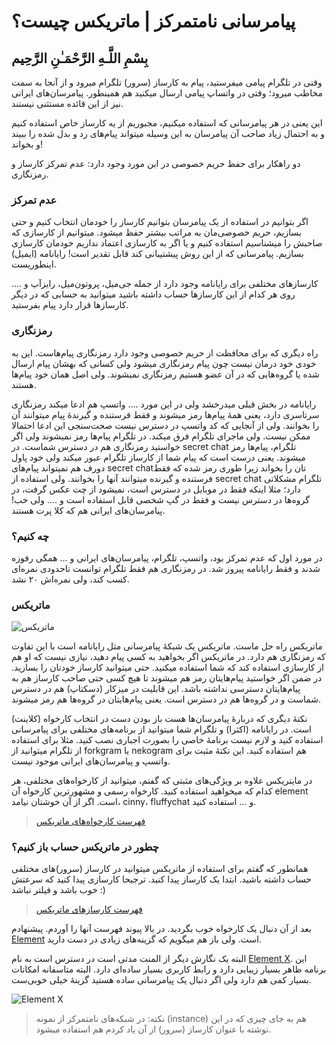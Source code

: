 # پیامرسانی نامتمرکز | ماتریکس چیست؟
## بِسْمِ اللَّـهِ الرَّحْمَـٰنِ الرَّحِيم
وقتی در تلگرام پیامی میفرستید، پیام به کارساز (سرور) تلگرام میرود و از آنجا به سمت مخاطب میرود؛ وقتی در واتساپ پیامی ارسال میکنید هم همینطور. پیامرسان‌های ایرانی نیز از این قائده مستثنی نیستند.

این یعنی در هر پیامرسانی که استفاده میکنیم، مجبوریم از یه کارساز خاص استفاده کنیم و به احتمال زیاد صاحب آن پیامرسان به این وسیله میتواند پیام‌های رد و بدل شده را ببیند و بخواند!

دو راهکار برای حفظ حریم خصوصی در این مورد وجود دارد: عدم تمرکز کارساز و رمزنگاری.

### عدم تمرکز

اگر بتوانیم در استفاده از یک پیامرسان بتوانیم کارساز را خودمان انتخاب کنیم و حتی بسازیم، حریم خصوصی‌مان به مراتب بیشتر حفظ میشود. میتوانیم از کارسازی که صاحبش را میشناسیم استفاده کنیم و یا اگر به کارسازی اعتماد نداریم خودمان کارسازی بسازیم. پیامرسانی که از این روش پیشتیبانی کند قابل تقدیر است! رایانامه (ایمیل) اینطوریست.

کارسازهای مختلفی برای رایانامه وجود دارد از جمله جی‌میل، پروتون‌میل، رایزآپ و …. روی هر کدام از این کارسازها حساب داشته باشید میتوانید به حسابی که در دیگر کارسازها قرار دارد پیام بفرستید.

### رمزنگاری

راه دیگری که برای محافظت از حریم خصوصی وجود دارد رمزنگاری پیام‌هاست. این به خودی خود درمان نیست چون پیام رمزنگاری میشود ولی کسانی که بهشان پیام ارسال شده یا گروه‌هایی که در آن عضو هستیم رمزنگاری نمیشوند. ولی اصل همان خود پیام‌ها هستند.

رایانامه در بخش قبلی میدرخشد ولی در این مورد …. واتسپ هم ادعا میکند رمزنگاری سرتاسری دارد، یعنی همهٔ پیام‌ها رمز میشوند و فقط فرستنده و گیرندهٔ پیام میتوانند آن را بخوانند. ولی از آنجایی که کد واتسپ در دسترس نیست صحت‌سنجی این ادعا احتمالا ممکن نیست. ولی ماجرای تلگرام فرق میکند. در تلگرام پیام‌ها رمز نمیشوند ولی اگر خواستید رمزنگاری هم در دسترس شماست. در secret chat تلگرام، پیام‌ها رمز میشوند. یعنی درست است که پیام شما از کارساز تلگرام عبور میکند ولی خود پاول دورف هم نمیتواند پیام‌های secret chatتان را بخواند زیرا طوری رمز شده که فقط فرستنده و گیرنده میتوانند آنها را بخوانند. ولی استفاده از secret chat تلگرام مشکلاتی دارد؛ مثلا اینکه فقط در موبایل در دسترس است، نمیشود از چت عکس گرفت، در گروه‌ها در دسترس نیست و فقط در گپ شخصی قابل استفاده است و …. ولی خب! پیامرسان‌های ایرانی هم که کلا پرت هستند.

### چه کنیم؟

در مورد اول که عدم تمرکز بود، واتسپ، تلگرام، پیامرسان‌های ایرانی و … همگی رفوزه شدند و فقط رایانامه پیروز شد. در رمزنگاری هم فقط تلگرام توانست تاحدودی نمره‌ای کسب کند، ولی نمره‌اش ۲۰ نشد.

### ماتریکس

![ماتریکس](https://matrix.org/assets/frontpage/community-graphic.svg)

ماتریکس راه حل ماست. ماتریکس یک شبکهٔ پیامرسانی مثل رایانامه است با این تفاوت که رمزنگاری هم دارد. در ماتریکس اگر بخواهید به کسی پیام دهید، نیازی نیست که او هم از کارسازی استفاده کند که شما استفاده میکنید. حتی میتوانید کارساز خودتان را بسازید. در ضمن اگر خواستید پیام‌هایتان رمز هم میشوند تا هیچ کسی حتی صاحب کارساز هم به پیام‌هایتان دسترسی نداشته باشد. این قابلیت در میزکار (دسکتاپ) هم در دسترس شماست و در گروه‌ها هم در دسترس است. یعنی پیام‌هایتان در گروه‌ها هم رمز میشوند.

نکتهٔ دیگری که دربارهٔ پیامرسان‌ها هست باز بودن دست در انتخاب کارخواه (کلاینت) است. در رایانامه (اکثرا) و تلگرام شما میتوانید از برنامه‌های مختلفی برای پیامرسانی استفاده کنید و لازم نیست برنامهٔ خاصی را بصورت اجباری نصب کنید. مثلا برای استفاده از تلگرام میتوانید از forkgram یا nekogram هم استفاده کنید. این نکتهٔ مثبت برای واتسپ و پیامرسان‌های ایرانی موجود نیست.

در مایتریکس علاوه بر ویژگی‌های مثبتی که گفتم، میتوانید از کارخواه‌های مختلفی، هر کدام که میخواهید استفاده کنید. کارخواه رسمی و مشهورترین کارخواه آن element است. اگر از آن خوشتان نیامد، cinny، fluffychat و … استفاده کنید.

> [فهرست کارخواه‌های ماتریکس](https://matrix.org/ecosystem/clients/)

### چطور در ماتریکس حساب باز کنیم؟

همانطور که گفتم برای استفاده از ماتریکس میتوانید در کارساز (سرور)های مختلفی حساب داشته باشید. ابتدا یک کارساز پیدا کنید. ترجیحا کارسازی پیدا کنید که سرعتش خوب باشد و فیلتر نباشد :)

> [فهرست کارسازهای ماتریکس](https://servers.joinmatrix.org/)

بعد از آن دنبال یک کارخواه خوب بگردید. در بالا پیوند فهرست آنها را آوردم. پیشنهادم [Element](https://github.com/element-hq/element-android) است. ولی باز هم میگویم که گزینه‌های زیادی در دست دارید.

البته یک نگارش دیگر از المنت مدتی است در دسترس است به نام [Element X](https://github.com/element-hq/element-x-android). این برنامه ظاهر بسیار زیبایی دارد و رابط کاربری بسیار ساده‌ای دارد. البته متاسفانه امکانات بسیار کمی هم دارد ولی اگر دنبال یک پیامرسانی ساده هستید گزینهٔ خیلی خوبی‌ست.

![Element X](https://element.io/blog/content/images/size/w1000/2023/07/ex-image-2.png)

> نکته: در شبکه‌های نامتمرکز از نمونه (instance) هم به جای چیزی که در این نوشته با عنوان کارساز (سرور) از آن یاد کردم هم استفاده میشود.